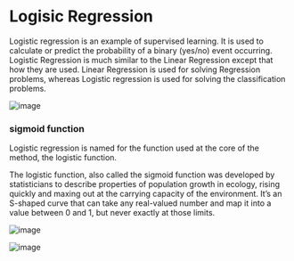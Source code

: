 # Logisic Regression

Logistic regression is an example of supervised learning. It is used to calculate or predict the probability of a binary (yes/no) event occurring.
Logistic Regression is much similar to the Linear Regression except that how they are used. Linear Regression is used for solving Regression problems, whereas Logistic regression is used for solving the classification problems.

![image](https://user-images.githubusercontent.com/87564129/193796714-792747aa-9b5f-43d1-b78f-fb605058322c.png)


### sigmoid function

Logistic regression is named for the function used at the core of the method, the logistic function.

The logistic function, also called the sigmoid function was developed by statisticians to describe properties of population growth in ecology, rising quickly and maxing out at the carrying capacity of the environment. It’s an S-shaped curve that can take any real-valued number and map it into a value between 0 and 1, but never exactly at those limits.

![image](https://user-images.githubusercontent.com/87564129/193797218-95b4b458-e16f-4443-b2f9-9089a4fa015a.png)

![image](https://user-images.githubusercontent.com/87564129/193797295-5092f5cf-4cac-4cf4-98d4-ac6c5b97ea95.png)

